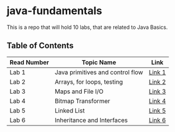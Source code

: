 # java-fundamentals

This is a repo that will hold 10 labs, that are related to Java Basics.

## Table of Contents

Read Number | Topic Name | Link
----------- | ---------- | ----
Lab 1 | Java primitives and control flow | [Link 1](https://github.com/Aseel-Banna/java-fundamentals/tree/javaBasics)
Lab 2 | Arrays, for loops, testing | [Link 2](https://github.com/Aseel-Banna/java-fundamentals/tree/lab02)
Lab 3 | Maps and File I/O | [Link 3](https://github.com/Aseel-Banna/java-fundamentals/tree/lab03)
Lab 4 | Bitmap Transformer | [Link 4](https://github.com/Aseel-Banna/bitmap-transformer)
Lab 5 | Linked List | [Link 5](https://github.com/Aseel-Banna/data-structures-and-algorithms/tree/main/data-structure)
Lab 6 | Inheritance and Interfaces | [Link 6](https://github.com/Aseel-Banna/java-fundamentals/tree/inheritance)



